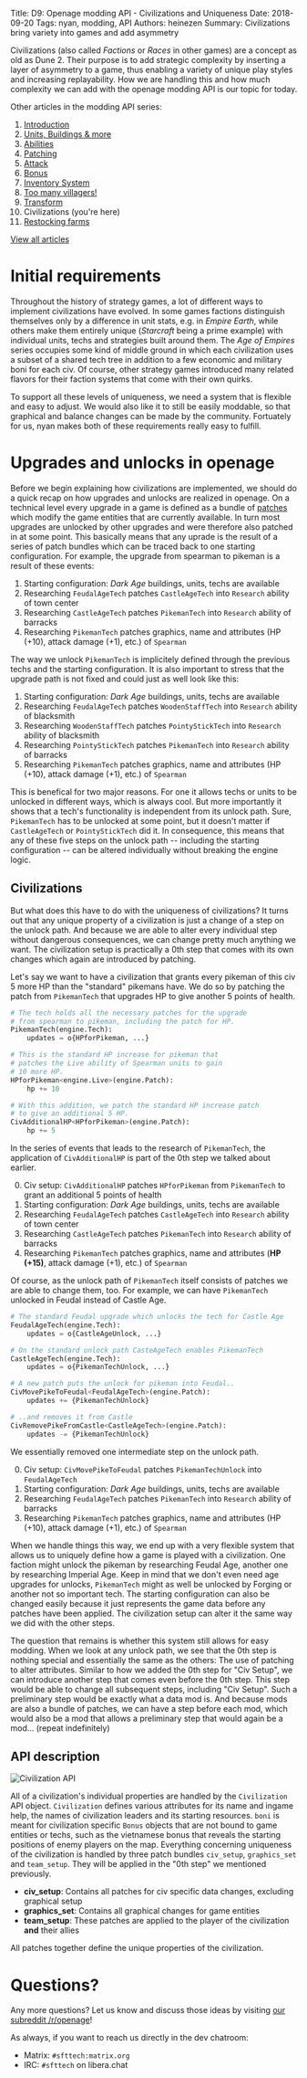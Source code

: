 Title: D9: Openage modding API - Civilizations and Uniqueness
Date: 2018-09-20
Tags: nyan, modding, API
Authors: heinezen
Summary: Civilizations bring variety into games and add asymmetry

Civilizations (also called *Factions* or *Races* in other games) are a concept as old as Dune 2. Their purpose is to add strategic complexity by inserting a layer of asymmetry to a game, thus enabling a variety of unique play styles and increasing replayability. How we are handling this and how much complexity we can add with the openage modding API is our topic for today.

Other articles in the modding API series:

1. [Introduction]({filename}/blog/D0000-openage_mod_api_intro.md)
2. [Units, Buildings & more]({filename}/blog/D0001-openage_mod_api_game_entity.md)
3. [Abilities]({filename}/blog/D0002-openage_mod_api_ability.md)
4. [Patching]({filename}/blog/D0003-openage_mod_api_patching.md)
5. [Attack]({filename}/blog/D0004-openage_mod_api_attack.md)
6. [Bonus]({filename}/blog/D0005-openage_mod_api_bonus.md)
7. [Inventory System]({filename}/blog/D0006-openage_mod_api_inventory.md)
8. [Too many villagers!]({filename}/blog/D0007-openage_mod_api_villager.md)
9. [Transform]({filename}/blog/D0008-openage_mod_api_transform.md)
10. Civilizations (you're here)
11. [Restocking farms]({filename}/blog/D0010-openage_mod_api_farming.md)

[View all articles]({filename}/blog/landing_page.md)

# Initial requirements

Throughout the history of strategy games, a lot of different ways to implement civilizations have evolved. In some games factions distinguish themselves only by a difference in unit stats, e.g. in *Empire Earth*, while others make them entirely unique (*Starcraft* being a prime example) with individual units, techs and strategies built around them. The *Age of Empires* series occupies some kind of middle ground in which each civilization uses a subset of a shared tech tree in addition to a few economic and military boni for each civ. Of course, other strategy games introduced many related flavors for their faction systems that come with their own quirks.

To support all these levels of uniqueness, we need a system that is flexible and easy to adjust. We would also like it to still be easily moddable, so that graphical and balance changes can be made by the community. Fortuately for us, nyan makes both of these requirements really easy to fulfill.

# Upgrades and unlocks in openage

Before we begin explaining how civilizations are implemented, we should do a quick recap on how upgrades and unlocks are realized in openage. On a technical level every upgrade in a game is defined as a bundle of [patches]({filename}/blog/D0003-openage_mod_api_patching.md) which modify the game entities that are currently available. In turn most upgrades are unlocked by other upgrades and were therefore also patched in at some point. This basically means that any uprade is the result of a series of patch bundles which can be traced back to one starting configuration. For example, the upgrade from spearman to pikeman is a result of these events:

1. Starting configuration: *Dark Age* buildings, units, techs are available
2. Researching `FeudalAgeTech` patches `CastleAgeTech` into `Research` ability of town center
3. Researching `CastleAgeTech` patches `PikemanTech` into `Research` ability of barracks
4. Researching `PikemanTech` patches graphics, name and attributes (HP (+10), attack damage (+1), etc.) of `Spearman`

The way we unlock `PikemanTech` is implicitely defined through the previous techs and the starting configuration. It is also important to stress that the upgrade path is not fixed and could just as well look like this:

1. Starting configuration: *Dark Age* buildings, units, techs are available
2. Researching `FeudalAgeTech` patches `WoodenStaffTech` into `Research` ability of blacksmith
3. Researching `WoodenStaffTech` patches `PointyStickTech` into `Research` ability of blacksmith
4. Researching `PointyStickTech` patches `PikemanTech` into `Research` ability of barracks
5. Researching `PikemanTech` patches graphics, name and attributes (HP (+10), attack damage (+1), etc.) of `Spearman`

This is benefical for two major reasons. For one it allows techs or units to be unlocked in different ways, which is always cool. But more importantly it shows that a tech's functionality is independent from its unlock path. Sure, `PikemanTech` has to be unlocked at some point, but it doesn't matter if `CastleAgeTech` or `PointyStickTech` did it. In consequence, this means that any of these five steps on the unlock path -- including the starting configuration -- can be altered individually without breaking the engine logic.

## Civilizations

But what does this have to do with the uniqueness of civilizations? It turns out that any unique property of a civilization is just a change of a step on the unlock path. And because we are able to alter every individual step without dangerous consequences, we can change pretty much anything we want. The civilization setup is practically a 0th step that comes with its own changes which again are introduced by patching.

Let's say we want to have a civilization that grants every pikeman of this civ 5 more HP than the "standard" pikemans have. We do so by patching the patch from `PikemanTech` that upgrades HP to give another 5 points of health.

```python
# The tech holds all the necessary patches for the upgrade
# from spearman to pikeman, including the patch for HP.
PikemanTech(engine.Tech):
    updates = o{HPforPikeman, ...}

# This is the standard HP increase for pikeman that
# patches the Live ability of Spearman units to gain
# 10 more HP.
HPforPikeman<engine.Live>(engine.Patch):
    hp += 10

# With this addition, we patch the standard HP increase patch
# to give an additional 5 HP.
CivAdditionalHP<HPforPikeman>(engine.Patch):
    hp += 5
```

In the series of events that leads to the research of `PikemanTech`, the application of `CivAdditionalHP` is part of the 0th step we talked about earlier.

0. Civ setup: `CivAdditionalHP` patches `HPforPikeman` from `PikemanTech` to grant an additional 5 points of health
1. Starting configuration: *Dark Age* buildings, units, techs are available
2. Researching `FeudalAgeTech` patches `CastleAgeTech` into `Research` ability of town center
3. Researching `CastleAgeTech` patches `PikemanTech` into `Research` ability of barracks
4. Researching `PikemanTech` patches graphics, name and attributes (**HP (+15)**, attack damage (+1), etc.) of `Spearman`

Of course, as the unlock path of `PikemanTech` itself consists of patches we are able to change them, too. For example, we can have `PikemanTech` unlocked in Feudal instead of Castle Age.

```python
# The standard Feudal upgrade which unlocks the tech for Castle Age
FeudalAgeTech(engine.Tech):
    updates = o{CastleAgeUnlock, ...}

# On the standard unlock path CasteAgeTech enables PikemanTech
CastleAgeTech(engine.Tech):
    updates = o{PikemanTechUnlock, ...}

# A new patch puts the unlock for pikeman into Feudal..
CivMovePikeToFeudal<FeudalAgeTech>(engine.Patch):
    updates += {PikemanTechUnlock}

# ..and removes it from Castle
CivRemovePikeFromCastle<CastleAgeTech>(engine.Patch):
    updates -= {PikemanTechUnlock}
```

We essentially removed one intermediate step on the unlock path.

0. Civ setup: `CivMovePikeToFeudal` patches `PikemanTechUnlock` into `FeudalAgeTech`
1. Starting configuration: *Dark Age* buildings, units, techs are available
2. Researching `FeudalAgeTech` patches `PikemanTech` into `Research` ability of barracks
3. Researching `PikemanTech` patches graphics, name and attributes (HP (+10), attack damage (+1), etc.) of `Spearman`

When we handle things this way, we end up with a very flexible system that allows us to uniquely define how a game is played with a civilization. One faction might unlock the pikeman by researching Feudal Age, another one by researching Imperial Age. Keep in mind that we don't even need age upgrades for unlocks, `PikemanTech` might as well be unlocked by Forging or another not so important tech. The starting configuration can also be changed easily because it just represents the game data before any patches have been applied. The civilization setup can alter it the same way we did with the other steps.

The question that remains is whether this system still allows for easy modding. When we look at any unlock path, we see that the 0th step is nothing special and essentially the same as the others: The use of patching to alter attributes. Similar to how we added the 0th step for "Civ Setup", we can introduce another step that comes even before the 0th step. This step would be able to change all subsequent steps, including "Civ Setup". Such a preliminary step would be exactly what a data mod is. And because mods are also a bundle of patches, we can have a step before each mod, which would also be a mod that allows a preliminary step that would again be a mod... (repeat indefinitely)

## API description

![Civilization API]({static}/images/D0009-civ-api.png)

All of a civilization's individual properties are handled by the `Civilization` API object. `Civilization` defines various attributes for its name and ingame help, the names of civilization leaders and its starting resources. `boni` is meant for civilization specific `Bonus` objects that are not bound to game entities or techs, such as the vietnamese bonus that reveals the starting positions of enemy players on the map. Everything concerning uniqueness of the civilization is handled by three patch bundles `civ_setup`, `graphics_set` and `team_setup`. They will be applied in the "0th step" we mentioned previously.

* **civ_setup**: Contains all patches for civ specific data changes, excluding graphical setup
* **graphics_set**: Contains all graphical changes for game entities
* **team_setup**: These patches are applied to the player of the civilization **and** their allies

All patches together define the unique properties of the civilization.

# Questions?

Any more questions? Let us know and discuss those ideas by visiting [our subreddit /r/openage](https://reddit.com/r/openage)!

As always, if you want to reach us directly in the dev chatroom:

* Matrix: `#sfttech:matrix.org`
* IRC: `#sfttech` on libera.chat

